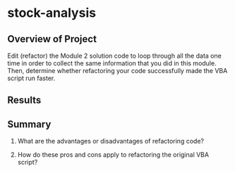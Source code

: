 # stock-analysis
## Overview of Project
Edit (refactor) the Module 2 solution code to loop through all the data one time in order to collect the same information that you did in this module. Then, determine whether refactoring your code successfully made the VBA script run faster. 

## Results

## Summary
1. What are the advantages or disadvantages of refactoring code?

2. How do these pros and cons apply to refactoring the original VBA script?
